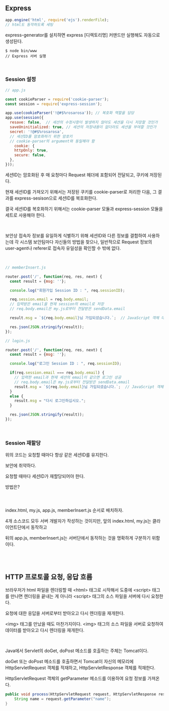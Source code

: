 ## Express

```javascript
app.engine('html', require('ejs').renderFile);
// html도 동작하도록 세팅
```

express-generator를 설치하면 express [디렉토리명] 커맨드만 실행해도 자동으로 생성된다.

```
$ node bin/www
// Express 서버 실행
```

<br>

### Session 설정

```javascript
// app.js

const cookieParser = require('cookie-parser');
const session = require('express-session');

app.use(cookieParser('!@#$%rosarosa')); // 복호화 역할을 담당
app.use(session({
  resave: false,  // 세션의 수정사항이 발생하지 않아도 세션을 다시 저장할 것인가
  saveUninitialized: true, // 세션의 저장내용이 없더라도 세션을 부여할 것인가
  secret: '!@#$%rosarosa',
  // 세션ID를 암호화하기 위한 암호키
  // cookie-parser의 argument와 동일해야 함
	cookie: {
    httpOnly: true,
    secure: false,
  },
}));
```

세션ID는 암호화된 후 매 요청마다 Request 헤더에 포함되어 전달되고, 쿠키에 저장된다.

현재 세션ID를 가져오기 위해서는 저장된 쿠키를 cookie-parser로 처리한 다음, 그 결과를 express-sesison으로 세션ID를 복호화한다.

결국 세션ID를 복호화하기 위해서는 cookie-parser 모듈과 express-session 모듈을 세트로 사용해야 한다.

<br>

보안상 접속자 정보를 유일하게 식별하기 위해 세션ID와 다른 정보를 결합하여 사용하는데 각 시스템 보안팀마다 자신들의 방법을 찾으나, 일반적으로 Request 정보의 user-agent나 referer로 접속자 유일성을 확인할 수 밖에 없다.

<br>

```javascript
// memberInsert.js

router.post('/', function(req, res, next) {
  const result = {msg: ''};

  console.log("회원가입 Session ID : ", req.sessionID);

  req.session.email = req.body.email;	
  // 입력받은 email을 현재 session의 email로 저장
  // req.body.email은 my.js로부터 전달받은 sendData.email

  result.msg = `${req.body.email}님 가입되셨습니다.`;  // JavaScript 객체 데이터

  res.json(JSON.stringify(result));
});
```

```javascript
// login.js

router.post('/', function(req, res, next) {
  const result = {msg: ''};

  console.log("로그인 Session ID : ", req.sessionID);

  if(req.session.email === req.body.email) {	
    // 입력한 email과 현재 세션의 email이 같으면 로그인 성공
    // req.body.email은 my.js로부터 전달받은 sendData.email
    result.msg = `${req.body.email}님 가입되셨습니다.`;  // JavaScript 객체 데이터
  }
  else {
    result.msg = "다시 로그인하십시오.";
  }

  res.json(JSON.stringify(result));
});
```

<br>

### Session 재할당

위의 코드는 요청할 때마다 항상 같은 세션ID를 유지한다.

보안에 취약하다.

요청할 때마다 세션ID가 재할당되어야 한다.

방법은?



###  

<br>

index.html, my.js, app.js, memberInsert.js 순서로 배치하자.

4개 소스코드 모두 서버 개발자가 작성하는 것이지만, 앞의 index.html, my.js는 클라이언트단에서 동작하고

뒤의 app.js, memberInsert.js는 서버단에서 동작하는 것을 명확하게 구분하기 위함이다.

<br><br>

## HTTP 프로토콜 요청, 응답 흐름

브라우저가 html 파일을 렌더링할 때 \<html> 태그로 시작해서 도중에 \<script> 태그를 만나면 렌더링을 끝내는 게 아니라 \<script> 태그의 소스 파일을 서버에 다시 요청한다.

요청에 대한 응답을 서버로부터 받아오고 다시 렌더링을 재개한다.

\<img> 태그를 만났을 때도 마찬가지이다. \<img> 태그의 소스 파일을 서버로 요청하여 데이터를 받아오고 다시 렌더링을 재개한다.

<br>

Java에서 Servlet의 doGet, doPost 메소드를 호출하는 주체는 Tomcat이다.

doGet 또는 doPost 메소드를 호출하면서 Tomcat이 자신의 메모리에 HttpServletRequest 객체를 적재하고, HttpServletResponse 객체를 적재한다.

HttpServletRequest 객체의 getParameter 메소드를 이용하여 요청 정보를 가져온다.

```java
public void process(HttpServletRequest request, HttpServletResponse response) {
	String name = request.getParameter("name");
}
```

<br><br>